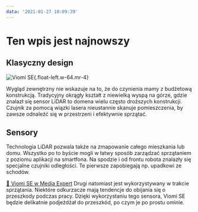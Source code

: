 ```yaml
---
data: '2021-01-27 10:09:39'
---
```


# Ten wpis jest najnowszy

## Klasyczny design

![Viomi SE](https://technostrefa.com/wp-content/uploads/2021/01/Viomi-SE-3-1024x576.jpg){.float-left.w-64.mr-4}

Wygląd zewnętrzny nie wskazuje na to, że do czynienia mamy z budżetową konstrukcją. Tradycyjny okrągły kształt z niewielką wyspą na górze, gdzie znalazł się sensor LiDAR to domena wielu często droższych konstrukcji. Czujnik za pomocą wiązki lasera nieustannie skanuje pomieszczenia, by zawsze odnaleźć się w przestrzeni i efektywnie sprzątać.

## Sensory
Technologia LiDAR pozwala także na zmapowanie całego mieszkania lub domu. Wszystko po to byście mogli w łatwy sposób zarządzać sprzątaniem z poziomu aplikacji na smartfona. Na spodzie i od frontu robota znalazły się specjalne czujniki odległości. Te pierwsze zapobiegają np. upadkowi ze schodów.

[:shopping_cart: Viomi SE w Media Expert](technostefa.com)
Drugi natomiast jest wykorzystywany w trakcie sprzątania. Niektóre odkurzacze mają tendencje do obijania się o przeszkody podczas pracy. Dzięki wykorzystaniu tego sensora, Viomi SE będzie delikatnie podjeżdżał do przeszkód, po czym je po prostu ominie.
